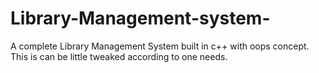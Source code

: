# Library-Management-system-
 A complete Library Management System built in c++ with oops concept. This is can be little tweaked according to one needs.
